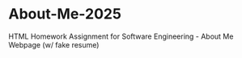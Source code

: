 # About-Me-2025
HTML Homework Assignment for Software Engineering - About Me Webpage (w/ fake resume)
